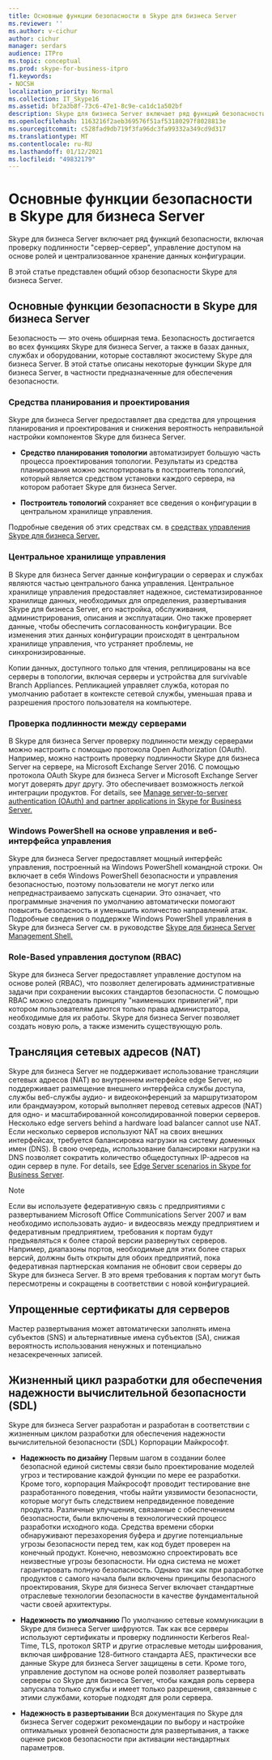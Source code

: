 ```yaml
---
title: Основные функции безопасности в Skype для бизнеса Server
ms.reviewer: ''
ms.author: v-cichur
author: cichur
manager: serdars
audience: ITPro
ms.topic: conceptual
ms.prod: skype-for-business-itpro
f1.keywords:
- NOCSH
localization_priority: Normal
ms.collection: IT_Skype16
ms.assetid: bf2a3b8f-73c6-47e1-8c9e-ca1dc1a502bf
description: Skype для бизнеса Server включает ряд функций безопасности, включая проверку подлинности "сервер-сервер", управление доступом на основе ролей и централизованное хранение данных конфигурации.
ms.openlocfilehash: 1163216f2aeb369576f51af53180297f8028813e
ms.sourcegitcommit: c528fad9db719f3fa96dc3fa99332a349cd9d317
ms.translationtype: MT
ms.contentlocale: ru-RU
ms.lasthandoff: 01/12/2021
ms.locfileid: "49832179"
---
```

# <a name="key-security-features-in-skype-for-business-server"></a>Основные функции безопасности в Skype для бизнеса Server
 
Skype для бизнеса Server включает ряд функций безопасности, включая проверку подлинности "сервер-сервер", управление доступом на основе ролей и централизованное хранение данных конфигурации. 
  
В этой статье представлен общий обзор безопасности Skype для бизнеса Server. 
  
## <a name="key-security-features-in-skype-for-business-server"></a>Основные функции безопасности в Skype для бизнеса Server

Безопасность — это очень обширная тема. Безопасность достигается во всех функциях Skype для бизнеса Server, а также в базах данных, службах и оборудовании, которые составляют экосистему Skype для бизнеса Server. В этой статье описаны некоторые функции Skype для бизнеса Server, в частности предназначенные для обеспечения безопасности.
  
### <a name="planning-and-design-tools"></a>Средства планирования и проектирования

Skype для бизнеса Server предоставляет два средства для упрощения планирования и проектирования и снижения вероятность неправильной настройки компонентов Skype для бизнеса Server. 
  
- **Средство планирования топологии** автоматизирует большую часть процесса проектирования топологии. Результаты из средства планирования можно экспортировать в построитель топологий, который является средством установки каждого сервера, на котором работает Skype для бизнеса Server.
    
- **Построитель топологий** сохраняет все сведения о конфигурации в центральном хранилище управления.
    
Подробные сведения об этих средствах см. в [средствах управления Skype для бизнеса Server.](../../management-tools/management-tools.md)
  
### <a name="central-management-store"></a>Центральное хранилище управления

В Skype для бизнеса Server данные конфигурации о серверах и службах являются частью центрального банка управления. Центральное хранилище управления предоставляет надежное, систематизированное хранилище данных, необходимых для определения, развертывания Skype для бизнеса Server, его настройка, обслуживания, администрирования, описания и эксплуатации. Оно также проверяет данные, чтобы обеспечить согласованность конфигурации. Все изменения этих данных конфигурации происходят в центральном хранилище управления, что устраняет проблемы, не синхронизированные. 
  
Копии данных, доступного только для чтения, реплицированы на все серверы в топологии, включая серверы и устройства для survivable Branch Appliances. Репликацией управляет служба, которая по умолчанию работает в контексте сетевой службы, уменьшая права и разрешения простого пользователя на компьютере. 
  
### <a name="server-to-server-authentication"></a>Проверка подлинности между серверами

В Skype для бизнеса Server проверку подлинности между серверами можно настроить с помощью протокола Open Authorization (OAuth). Например, можно настроить проверку подлинности Skype для бизнеса Server на сервере, на Microsoft Exchange Server 2016. С помощью протокола OAuth Skype для бизнеса Server и Microsoft Exchange Server могут доверять друг другу. Это обеспечивает возможность легкой интеграции продуктов. For details, see [Manage server-to-server authentication (OAuth) and partner applications in Skype for Business Server.](../../manage/authentication/server-to-server-and-partner-applications.md)
  
### <a name="windows-powershell-based-management-and-web-based-management-interface"></a>Windows PowerShell на основе управления и веб-интерфейса управления

Skype для бизнеса Server предоставляет мощный интерфейс управления, построенный на Windows PowerShell командной строки. Он включает в себя Windows PowerShell безопасности и управления безопасностью, поэтому пользователи не могут легко или непреднастраиваемо запускать сценарии. Это означает, что программные значения по умолчанию автоматически помогают повысить безопасность и уменьшить количество направлений атак. Подробные сведения о поддержке Windows PowerShell управления в Skype для бизнеса Server см. в руководстве [Skype для бизнеса Server Management Shell.](../../manage/management-shell.md) 
  
### <a name="role-based-access-control-rbac"></a>Role-Based управления доступом (RBAC)

Skype для бизнеса Server предоставляет управление доступом на основе ролей (RBAC), что позволяет делегировать административные задачи при сохранении высоких стандартов безопасности. С помощью RBAC можно следовать принципу "наименьших привилегий", при котором пользователям даются только права администратора, необходимые для их работы. Skype для бизнеса Server позволяет создать новую роль, а также изменить существующую роль. 
  
## <a name="network-address-translation-nat"></a>Трансляция сетевых адресов (NAT)

Skype для бизнеса Server не поддерживает использование трансляции сетевых адресов (NAT) во внутреннем интерфейсе edge Server, но поддерживает размещение внешнего интерфейса службы доступа, службы веб-службы аудио- и видеоконференций за маршрутизатором или брандмауэром, который выполняет перевод сетевых адресов (NAT) для одно- и масштабированной консолидированной поверки серверов. Несколько edge servers behind a hardware load balancer cannot use NAT. Если несколько серверов используют NAT на своих внешних интерфейсах, требуется балансировка нагрузки на систему доменных имен (DNS). В свою очередь, использование балансировки нагрузки на DNS позволяет сократить количество общедоступных IP-адресов на один сервер в пуле. For details, see [Edge Server scenarios in Skype for Business Server](../../plan-your-deployment/edge-server-deployments/scenarios.md).
  
> [!NOTE]
> Если вы используете федеративную связь с предприятиями с развертыванием Microsoft Office Communications Server 2007 и вам необходимо использовать аудио- и видеосвязь между предприятием и федеративным предприятием, требования к портам будут предъявляться к более старой версии развернутых серверов. Например, диапазоны портов, необходимые для этих более старых версий, должны быть открыты для обоих предприятий, пока федеративная партнерская компания не обновит свои серверы до Skype для бизнеса Server. В это время требования к портам могут быть пересмотрены и сокращены в соответствии с новой конфигурацией. 
  
## <a name="simplified-certificates-for-edge-servers"></a>Упрощенные сертификаты для серверов

Мастер развертывания может автоматически заполнять имена субъектов (SNS) и альтернативные имена субъектов (SA), снижая вероятность использования ненужных и потенциально незасекреченных записей.
  
## <a name="trustworthy-computing-security-development-lifecycle-sdl"></a>Жизненный цикл разработки для обеспечения надежности вычислительной безопасности (SDL)

Skype для бизнеса Server разработан и [](https://go.microsoft.com/fwlink/p/?linkid=68761) разработан в соответствии с жизненным циклом разработки для обеспечения надежности вычислительной безопасности (SDL) Корпорации Майкрософт.
  
- **Надежность по дизайну** Первым шагом в создании более безопасной единой системы связи было проектирование моделей угроз и тестирование каждой функции по мере ее разработки. Кроме того, корпорация Майкрософт проводит тестирование вне разработанного поведения, чтобы найти уязвимости безопасности, которые могут быть следствием непредвиденное поведение продукта. Различные улучшения, связанные с обеспечением безопасности, были включены в технологический процесс разработки исходного кода. Средства времени сборки обнаруживают перезахорения буфера и другие потенциальные угрозы безопасности перед тем, как код будет проверен на конечный продукт. Конечно, невозможно спроектировать все неизвестные угрозы безопасности. Ни одна система не может гарантировать полную безопасность. Однако так как при разработке продуктов с самого начала были включены принципы безопасного проектирования, Skype для бизнеса Server включает стандартные отраслевые технологии безопасности в качестве фундаментальной части своей архитектуры.
    
- **Надежность по умолчанию** По умолчанию сетевые коммуникации в Skype для бизнеса Server шифруются. Так как все серверы используют сертификаты и проверку подлинности Kerberos Real-Time, TLS, протокол SRTP и другие отраслевые методы шифрования, включая шифрование 128-битного стандарта AES, практически все данные Skype для бизнеса Server защищены в сети. Кроме того, управление доступом на основе ролей позволяет развертывать серверы со Skype для бизнеса Server, чтобы каждая роль сервера запускала только службы и имеет только разрешения, связанные с этими службами, которые подходят для роли сервера.
    
- **Надежность в развертывании** Вся документация по Skype для бизнеса Server содержит рекомендации по выбору и настройке оптимальных уровней безопасности для развертывания, а также оценке рисков безопасности при активации нестандартных параметров.
    

